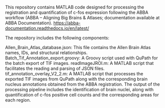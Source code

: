 This repository contains MATLAB code designed for processing the registration and quantification of c-fos expression following the ABBA workflow (ABBA – Aligning Big Brains & Atlases; documentation available at ABBA Documentation). 
https://abba-documentation.readthedocs.io/en/latest/

The repository includes the following components:

Allen_Brain_Atlas_database.json: This file contains the Allen Brain Atlas names, IDs, and structural relationships.
Batch_Tif_Annotation_export.groovy: A Groovy script used with QuPath for the batch export of TIF images.
readImageJROI.m: A MATLAB script that facilitates the reading and parsing of JSON files.
tif_annotation_overlay_V2_2.m: A MATLAB script that processes the exported TIF images from QuPath along with the corresponding brain nucleus annotations obtained from the ABBA registration.
The output of the processing pipeline includes the identification of brain nuclei, along with quantification of c-fos positive cell counts and the corresponding areas for each region.
